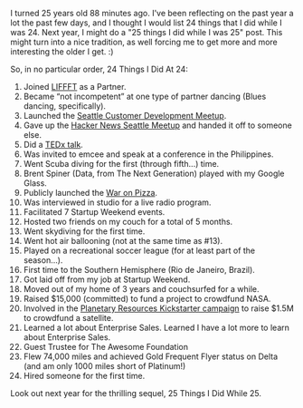 I turned 25 years old 88 minutes ago. I've been reflecting on the past year a lot the past few days, and I thought I would list 24 things that I did while I was 24. Next year, I might do a "25 things I did while I was 25" post. This might turn into a nice tradition, as well forcing me to get more and more interesting the older I get. :)

So, in no particular order, 24 Things I Did At 24:

1.  Joined [LIFFFT](http://www.LIFFFT.com "LIFFFT") as a Partner.
2.  Became “not incompetent” at one type of partner dancing (Blues dancing, specifically).
3.  Launched the [Seattle Customer Development Meetup](http://www.meetup.com/Seattle-Customer-Development-Meetup/ "Seattle Customer Development Meetup").
4.  Gave up the [Hacker News Seattle Meetup](http://www.meetup.com/HackerNewsSeattleMeetup/ "Hacker News Seattle Meetup") and handed it off to someone else.
5.  Did a [TEDx talk](http://www.youtube.com/watch?v=bfjosZUZ9WM "Zac Cohn's TEDxSeattle talk").
6.  Was invited to emcee and speak at a conference in the Philippines.
7.  Went Scuba diving for the first (through fifth...) time.
8.  Brent Spiner (Data, from The Next Generation) played with my Google Glass.
9.  Publicly launched the [War on Pizza](http://www.waronpizza.com "The War on Pizza").
10.  Was interviewed in studio for a live radio program.
11.  Facilitated 7 Startup Weekend events.
12.  Hosted two friends on my couch for a total of 5 months.
13.  Went skydiving for the first time.
14.  Went hot air ballooning (not at the same time as #13).
15.  Played on a recreational soccer league (for at least part of the season…).
16.  First time to the Southern Hemisphere (Rio de Janeiro, Brazil).
17.  Got laid off from my job at Startup Weekend.
18.  Moved out of my home of 3 years and couchsurfed for a while.
19.  Raised $15,000 (committed) to fund a project to crowdfund NASA.
20.  Involved in the [Planetary Resources Kickstarter campaign](http://www.kickstarter.com/projects/1458134548/arkyd-a-space-telescope-for-everyone-0 "Planetary Resources Kickstarter") to raise $1.5M to crowdfund a satellite.
21.  Learned a lot about Enterprise Sales. Learned I have a lot more to learn about Enterprise Sales.
22.  Guest Trustee for The Awesome Foundation
23.  Flew 74,000 miles and achieved Gold Frequent Flyer status on Delta (and am only 1000 miles short of Platinum!)
24.  Hired someone for the first time.

Look out next year for the thrilling sequel, 25 Things I Did While 25.
